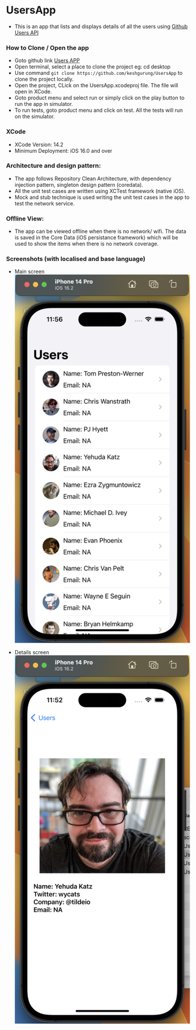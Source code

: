 # UsersApp
 -  This is an app that lists and displays details of all the users using [Github Users API](https://api.github.com/users)

### How to Clone / Open the app

- Goto github link [Users APP](https://github.com/keshgurung/UsersApp)
- Open terminal, select a place to clone the project eg: cd desktop
- Use command ``` git clone https://github.com/keshgurung/UsersApp ``` to clone the project locally.
- Open the project, CLick on the UsersApp.xcodeproj file. The file will open in XCode.
- Goto product menu and select run or simply click on the play button to run the app in simulator.
- To run tests, goto product menu and click on test. All the tests will run on the simulator.

### XCode
- XCode Version: 14.2
- Minimum Deployment: iOS 16.0 and over

### Architecture and design pattern:
- The app follows Repository Clean Architecture, with dependency injection pattern, singleton design pattern (coredata). 
- All the unit test cases are written using XCTest framework (native iOS).
- Mock and stub technique is used writing the unit test cases in the app to test the network service.

### Offline View:
- The app can be viewed offline when there is no network/ wifi. The data is saved in the Core Data (iOS persistance framework) which will be used to show the items when there is no network coverage.

### Screenshots (with localised and base language)

- Main screen
![list](./screenshots/list.png)


- Details screen
![details](./screenshots/details.png)

